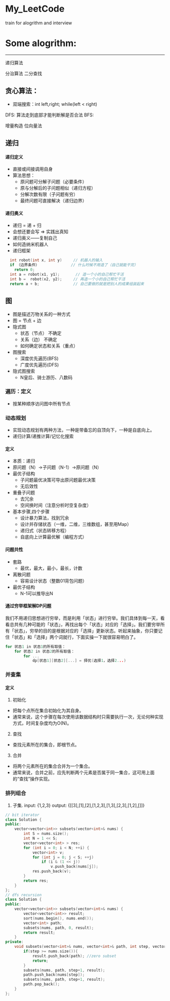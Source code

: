 # My_LeetCode
train for alogrithm and interview
# Some alogrithm:
---------------
递归算法

分治算法
二分查找

## 贪心算法：
- 双端搜索：int left,right; while(left < right)

DFS: 算法走到底部才能判断解是否合法
BFS:

增量构造
位向量法

## 递归
#### 递归定义
- 直接或间接调用自身 
- 算法思想： 
  + 原问题可分解子问题（必要条件） 
  + 原与分解后的子问题相似（递归方程） 
  + 分解次数有限（子问题有穷） 
  + 最终问题可直接解决（递归边界）
#### 递归奥义
- 递归 = 递 + 归 
- 会想还要会写 => 实践出真知 
- 递归奥义——复制自己 
- 如何造纳米机器人
- 递归框架 
```C++
  int robot(int x, int y)     // 机器人的输入 
  if （边界条件）              // 什么时候不用造了（自己就能干完） 
    return 0; 
  int a = robot(x1, y1);       // 造一个小的自己帮忙干活 
  int b =  robot(x2, y2);     // 再造一个小的自己帮忙干活 
  return a + b;               // 自己要做的就是把别人的成果组装起来
```

## 图
- 图是描述万物关系的一种方式
- 图 = 节点 + 边
- 隐式图
  + 状态（节点） 不确定 
  + 关系（边） 不确定
  + 如何确定状态和关系（重点）
- 图搜索
  + 深度优先遍历(BFS)
  + 广度优先遍历(DFS)
- 隐式图搜索
  + N皇后、骑士游历、八数码
### 遍历：定义
- 按某种顺序访问图中所有节点

### 动态规划
- 实现动态规划有两种方法，一种是带备忘的自顶向下，一种是自底向上。
- 递归计算/递推计算/记忆化搜索
#### 定义
- 本质：递归 
- 原问题（N）->子问题（N-1）->原问题（N）
- 最优子结构 
  + 子问题最优决策可导出原问题最优决策  
  + 无后效性 
- 重叠子问题 
  + 去冗余 
  + 空间换时间（注意分析时空复杂度）
- 基本步骤,四个步骤 
  + 设计暴力算法，找到冗余 
  + 设计并存储状态（一维，二维，三维数组，甚至用Map） 
  + 递归式（状态转移方程） 
  + 自底向上计算最优解（编程方式）
#### 问题共性
- 套路 
  + 最优，最大，最小，最长，计数 
- 离散问题 
  + 容易设计状态（整数01背包问题） 
- 最优子结构 
  + N-1可以推导出N
#### 通过穷举框架解DP问题
我们不用递归思想进行穷举，而是利用「状态」进行穷举。我们具体到每一天，看看总共有几种可能的「状态」，再找出每个「状态」对应的「选择」。我们要穷举所有「状态」，穷举的目的是根据对应的「选择」更新状态。听起来抽象，你只要记住「状态」和「选择」两个词就行，下面实操一下就很容易明白了。
```C++
for 状态1 in 状态1的所有取值：
    for 状态2 in 状态2的所有取值：
        for ...
            dp[状态1][状态2][...] = 择优(选择1，选择2...)
```
### 并查集
#### 定义
1. 初始化
  + 把每个点所在集合初始化为其自身。
  + 通常来说，这个步骤在每次使用该数据结构时只需要执行一次，无论何种实现方式，时间复杂度均为O(N)。
2. 查找
  + 查找元素所在的集合，即根节点。
3. 合并
  + 将两个元素所在的集合合并为一个集合。
  + 通常来说，合并之前，应先判断两个元素是否属于同一集合，这可用上面的“查找”操作实现。

### 排列组合
1. 子集. input: {1,2,3} output: {[[3],[1],[2],[1,2,3],[1,3],[2,3],[1,2],[]]}
```C++
// bit iterator
class Solution {
public:
    vector<vector<int>> subsets(vector<int>& nums) {
        int S = nums.size();
        int N = 1 << S;
        vector<vector<int> > res;
        for (int i = 0; i < N; ++i) {
            vector<int> v;
            for (int j = 0; j < S; ++j)
                if (i & (1 << j))
                    v.push_back(nums[j]);
            res.push_back(v);
        }
        return res;
    }
};
// dfs recursion
class Solution {
public:
    vector<vector<int>> subsets(vector<int>& nums) {
        vector<vector<int>> result;
        sort(nums.begin(), nums.end());
        vector<int> path;
        subsets(nums, path, 0, result);
        return result;
    }
private:
    void subsets(vector<int>& nums, vector<int>& path, int step, vector<vector<int>>& result){
        if(step >= nums.size()){
            result.push_back(path); //zero subset
            return;
        }
        subsets(nums, path, step+1, result);
        path.push_back(nums[step]);
        subsets(nums, path, step+1, result);
        path.pop_back();
    }
};
```
